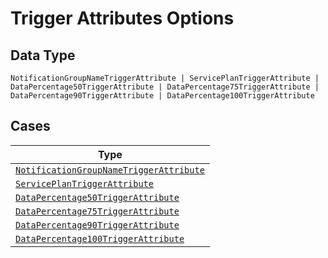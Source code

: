 
# Trigger Attributes Options

## Data Type

`NotificationGroupNameTriggerAttribute | ServicePlanTriggerAttribute | DataPercentage50TriggerAttribute | DataPercentage75TriggerAttribute | DataPercentage90TriggerAttribute | DataPercentage100TriggerAttribute`

## Cases

| Type |
|  --- |
| [`NotificationGroupNameTriggerAttribute`](../../../doc/models/notification-group-name-trigger-attribute.md) |
| [`ServicePlanTriggerAttribute`](../../../doc/models/service-plan-trigger-attribute.md) |
| [`DataPercentage50TriggerAttribute`](../../../doc/models/data-percentage-50-trigger-attribute.md) |
| [`DataPercentage75TriggerAttribute`](../../../doc/models/data-percentage-75-trigger-attribute.md) |
| [`DataPercentage90TriggerAttribute`](../../../doc/models/data-percentage-90-trigger-attribute.md) |
| [`DataPercentage100TriggerAttribute`](../../../doc/models/data-percentage-100-trigger-attribute.md) |

